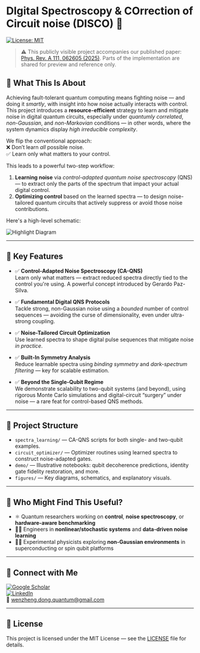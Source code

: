 # DIgital Spectroscopy & COrrection of Circuit noise  (DISCO) 🚀  
[![License: MIT](https://img.shields.io/badge/license-MIT-green.svg)](LICENSE)  
> ⚠️ This publicly visible project accompanies our published paper: [Phys. Rev. A 111, 062605 (2025)](https://journals.aps.org/pra/abstract/10.1103/PhysRevA.111.062605). Parts of the implementation are shared for preview and reference only.

## 🧠 What This Is About

Achieving fault-tolerant quantum computing means fighting noise — and doing it *smartly*, with insight into how noise actually interacts with control. This project introduces a **resource-efficient** strategy to learn and mitigate noise in digital quantum circuits, especially under *quantumly correlated*, *non-Gaussian*, and *non-Markovian* conditions — in other words, where the system dynamics display *high irreducible complexity*.

We flip the conventional approach:  
❌ Don’t learn *all* possible noise.  
✅ Learn only what matters to your control.

This leads to a powerful two-step workflow:
1. **Learning noise** via _control-adapted quantum noise spectroscopy_ (QNS) — to extract only the parts of the spectrum that impact your actual digital control.
2. **Optimizing control** based on the learned spectra — to design noise-tailored quantum circuits that actively suppress or avoid those noise contributions.

Here's a high-level schematic:

![Highlight Diagram](./9679d59c-b074-4e50-94cb-152094fd2c3b.png)

---

## 🌟 Key Features

- ✅ **Control-Adapted Noise Spectroscopy (CA-QNS)**  
  Learn only what matters — extract reduced spectra directly tied to the control you're using. A powerful concept introduced by Gerardo Paz-Silva.

- ✅ **Fundamental Digital QNS Protocols**  
  Tackle strong, non-Gaussian noise using a _bounded_ number of control sequences — avoiding the curse of dimensionality, even under ultra-strong coupling.

- ✅ **Noise-Tailored Circuit Optimization**  
  Use learned spectra to shape digital pulse sequences that mitigate noise *in practice*.

- ✅ **Built-In Symmetry Analysis**  
  Reduce learnable spectra using _binding symmetry_ and _dark-spectrum filtering_ — key for scalable estimation.

- ✅ **Beyond the Single-Qubit Regime**  
  We demonstrate scalability to two-qubit systems (and beyond), using rigorous Monte Carlo simulations and digital-circuit “surgery” under noise — a rare feat for control-based QNS methods.

---

## 📂 Project Structure

- `spectra_learning/` — CA-QNS scripts for both single- and two-qubit examples.  
- `circuit_optimizer/` — Optimizer routines using learned spectra to construct noise-adapted gates.  
- `demo/` — Illustrative notebooks: qubit decoherence predictions, identity gate fidelity restoration, and more.  
- `figures/` — Key diagrams, schematics, and explanatory visuals.

---

## 🧪 Who Might Find This Useful?

- ⚛️ Quantum researchers working on **control**, **noise spectroscopy**, or **hardware-aware benchmarking**
- 🧑‍💻 Engineers in **nonlinear/stochastic systems** and **data-driven noise learning**
- 👩‍🔬 Experimental physicists exploring **non-Gaussian environments** in superconducting or spin qubit platforms

---

## 🔗 Connect with Me

[![Google Scholar](https://img.shields.io/badge/Scholar-Profile-blue)](https://scholar.google.com/citations?user=XXXX)  
[![LinkedIn](https://img.shields.io/badge/LinkedIn-Connect-blue)](https://linkedin.com/in/XXXX)  
📧 [wenzheng.dong.quantum@gmail.com](mailto:wenzheng.dong.quantum@gmail.com)

---

## 📄 License

This project is licensed under the MIT License — see the [LICENSE](./LICENSE) file for details.
